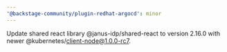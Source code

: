 ```yaml
---
'@backstage-community/plugin-redhat-argocd': minor
---
```


Update shared react library @janus-idp/shared-react to version 2.16.0 with newer @kubernetes/client-node@1.0.0-rc7.
